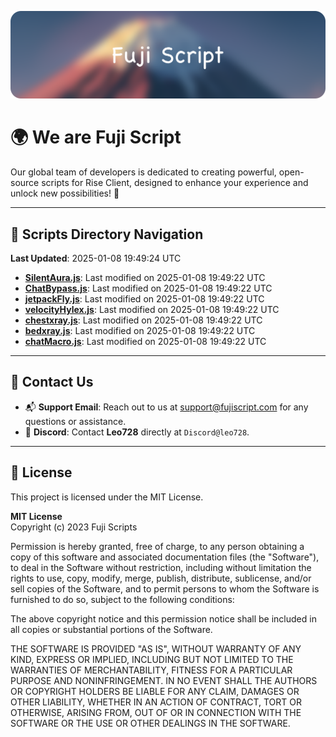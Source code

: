 ![Banner](.github/b.webp)

# 🌍 **We are Fuji Script**

Our global team of developers is dedicated to creating powerful, open-source scripts for Rise Client, designed to enhance your experience and unlock new possibilities! 🌟

---
<!-- SCRIPTS_NAVIGATION_START -->
## 📂 **Scripts Directory Navigation**

**Last Updated**: 2025-01-08 19:49:24 UTC

- **[SilentAura.js](scripts/SilentAura.js)**: Last modified on 2025-01-08 19:49:22 UTC
- **[ChatBypass.js](scripts/ChatBypass.js)**: Last modified on 2025-01-08 19:49:22 UTC
- **[jetpackFly.js](scripts/jetpackFly.js)**: Last modified on 2025-01-08 19:49:22 UTC
- **[velocityHylex.js](scripts/velocityHylex.js)**: Last modified on 2025-01-08 19:49:22 UTC
- **[chestxray.js](scripts/chestxray.js)**: Last modified on 2025-01-08 19:49:22 UTC
- **[bedxray.js](scripts/bedxray.js)**: Last modified on 2025-01-08 19:49:22 UTC
- **[chatMacro.js](scripts/chatMacro.js)**: Last modified on 2025-01-08 19:49:22 UTC

<!-- SCRIPTS_NAVIGATION_END -->

---

## 💬 **Contact Us**  
- 📬 **Support Email**: Reach out to us at [support@fujiscript.com](mailto:support@fujiscript.com) for any questions or assistance.  
- 💬 **Discord**: Contact **Leo728** directly at `Discord@leo728`.

---

## 📜 **License**

This project is licensed under the MIT License.  

**MIT License**  
Copyright (c) 2023 Fuji Scripts  

Permission is hereby granted, free of charge, to any person obtaining a copy of this software and associated documentation files (the "Software"), to deal in the Software without restriction, including without limitation the rights to use, copy, modify, merge, publish, distribute, sublicense, and/or sell copies of the Software, and to permit persons to whom the Software is furnished to do so, subject to the following conditions:  

The above copyright notice and this permission notice shall be included in all copies or substantial portions of the Software.  

THE SOFTWARE IS PROVIDED "AS IS", WITHOUT WARRANTY OF ANY KIND, EXPRESS OR IMPLIED, INCLUDING BUT NOT LIMITED TO THE WARRANTIES OF MERCHANTABILITY, FITNESS FOR A PARTICULAR PURPOSE AND NONINFRINGEMENT. IN NO EVENT SHALL THE AUTHORS OR COPYRIGHT HOLDERS BE LIABLE FOR ANY CLAIM, DAMAGES OR OTHER LIABILITY, WHETHER IN AN ACTION OF CONTRACT, TORT OR OTHERWISE, ARISING FROM, OUT OF OR IN CONNECTION WITH THE SOFTWARE OR THE USE OR OTHER DEALINGS IN THE SOFTWARE.  
